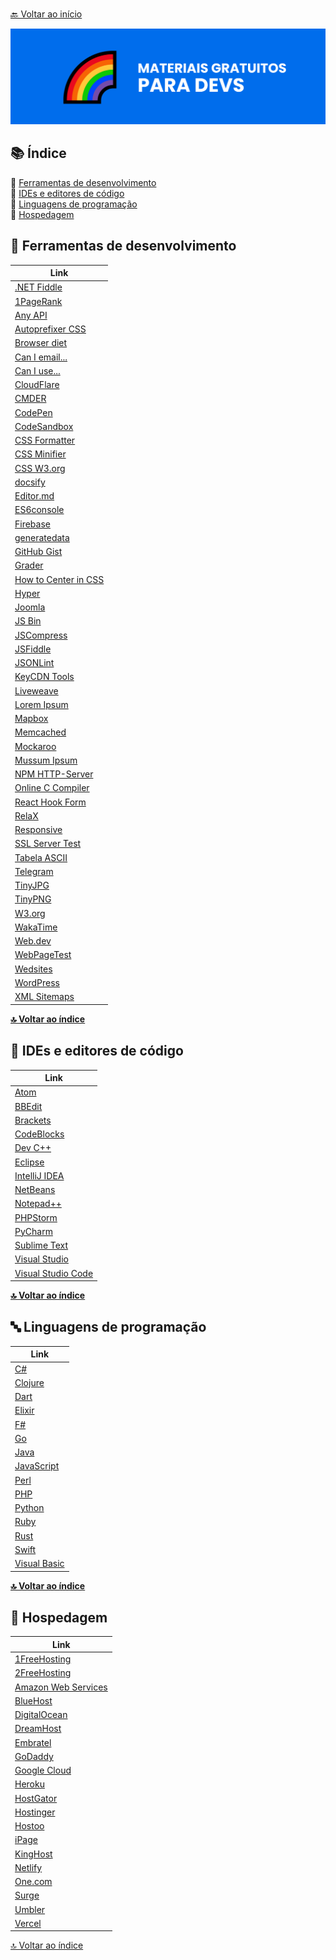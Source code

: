 <br>[🔙 Voltar ao início](../README.md)<br>

<img src="../assets/image/banner3.png">

## 📚 Índice 

🔖 [Ferramentas de desenvolvimento](#-ferramentas-de-desenvolvimento)<br>
🔖 [IDEs e editores de código](#-ides-e-editores-de-código)<br>
🔖 [Linguagens de programação](#-linguagens-de-programação)<br>
🔖 [Hospedagem](#-hospedagem)<br>

## 🔧 Ferramentas de desenvolvimento

| Link      | 
| ---------- |
| [.NET Fiddle](https://dotnetfiddle.net/) |
| [1PageRank](http://www.1pagerank.com/) | 
| [Any API](https://any-api.com/) | 
| [Autoprefixer CSS](http://autoprefixer.github.io/) | 
| [Browser diet](https://browserdiet.com/pt/) |
| [Can I email...](https://www.caniemail.com/) | 
| [Can I use...](https://caniuse.com/) | 
| [CloudFlare](https://www.cloudflare.com/pt-br/) | 
| [CMDER](https://cmder.net/) | 
| [CodePen](https://codepen.io/) | 
| [CodeSandbox](https://codesandbox.io/) | 
| [CSS Formatter](https://www.cleancss.com/css-beautify/) | 
| [CSS Minifier](https://cssminifier.com/) | 
| [CSS W3.org](https://jigsaw.w3.org/css-validator/) | 
| [docsify](https://docsify.js.org/#/) | 
| [Editor.md](https://pandao.github.io/editor.md/en.html) | 
| [ES6console](https://es6console.com/) | 
| [Firebase](https://firebase.google.com/?hl=pt-BR) | 
| [generatedata](http://www.generatedata.com/) | 
| [GitHub Gist](https://gist.github.com/) | 
| [Grader](https://website.grader.com/) | 
| [How to Center in CSS](http://howtocenterincss.com/) | 
| [Hyper](https://hyper.is/) | 
| [Joomla](https://www.joomla.org/) | 
| [JS Bin](https://jsbin.com/) | 
| [JSCompress](https://jscompress.com/) | 
| [JSFiddle](https://jsfiddle.net/) | 
| [JSONLint](https://jsonlint.com/) | 
| [KeyCDN Tools](https://tools.keycdn.com/) | 
| [Liveweave](https://liveweave.com/) | 
| [Lorem Ipsum](https://br.lipsum.com/) | 
| [Mapbox](https://www.mapbox.com/) | 
| [Memcached](https://memcached.org/) | 
| [Mockaroo](https://www.mockaroo.com/) | 
| [Mussum Ipsum](https://mussumipsum.com/) | 
| [NPM HTTP-Server](https://www.npmjs.com/package/http-server) | 
| [Online C Compiler](https://www.onlinegdb.com/online_c_compiler) | 
| [React Hook Form](https://react-hook-form.com/) | 
| [RelaX](http://dbis-uibk.github.io/relax/index.htm) | 
| [Responsive](http://www.codeorama.com/responsive/) | 
| [SSL Server Test](https://www.ssllabs.com/ssltest/) | 
| [Tabela ASCII](https://web.fe.up.pt/~ee96100/projecto/Tabela%20ascii.htm) | 
| [Telegram](https://telegram.org/) | 
| [TinyJPG](https://tinyjpg.com/) | 
| [TinyPNG](https://tinypng.com/) |
| [W3.org](https://validator.w3.org/) | 
| [WakaTime](https://wakatime.com/) | 
| [Web.dev](https://web.dev/) |
| [WebPageTest](https://www.webpagetest.org/) | 
| [Wedsites](https://wedsites.com/) | 
| [WordPress](https://wordpress.org/) | 
| [XML Sitemaps](https://www.xml-sitemaps.com/) | 

<b>[🔝 Voltar ao índice](#-índice)</b>


## 📝 IDEs e editores de código

| Link      | 
| ---------- | 
| [Atom](https://atom.io/) |
| [BBEdit](https://www.barebones.com/products/bbedit/) | 
| [Brackets](http://brackets.io/) | 
| [CodeBlocks](http://www.codeblocks.org/) | 
| [Dev C++](https://sourceforge.net/projects/orwelldevcpp/) | 
| [Eclipse](https://www.eclipse.org/downloads/) | 
| [IntelliJ IDEA](https://www.jetbrains.com/idea/) | 
| [NetBeans](https://netbeans.org/) | 
| [Notepad++](https://notepad-plus-plus.org/) |
| [PHPStorm](https://www.jetbrains.com/phpstorm/) |
| [PyCharm](https://www.jetbrains.com/pycharm/) |
| [Sublime Text](https://www.sublimetext.com/) |
| [Visual Studio](https://visualstudio.microsoft.com/pt-br/vs/) |
| [Visual Studio Code](https://code.visualstudio.com/) | 

<b>[🔝 Voltar ao índice](#-índice)</b>


## 🔤 Linguagens de programação

| Link      |  
| ---------- | 
| [C#](https://docs.microsoft.com/pt-br/dotnet/csharp/) | 
| [Clojure](https://clojure.org/) | 
| [Dart](https://dart.dev/) | 
| [Elixir](https://elixir-lang.org/) | 
| [F#](https://docs.microsoft.com/pt-br/dotnet/fsharp/) | 
| [Go](https://golang.org/) | 
| [Java](https://www.java.com/pt_BR/) | 
| [JavaScript](http://brasil.js.org) | 
| [Perl](https://www.perl.org/) | 
| [PHP](https://www.php.net/) | 
| [Python](https://www.python.org/) | 
| [Ruby](https://www.ruby-lang.org/pt/) |
| [Rust](https://www.rust-lang.org/pt-BR/) |
| [Swift](https://www.apple.com/br/swift/) | 
| [Visual Basic](https://docs.microsoft.com/pt-br/dotnet/visual-basic/) | 

<b>[🔝 Voltar ao índice](#-índice)</b>


## 🏨 Hospedagem

| Link      | 
| ---------- | 
| [1FreeHosting](http://www.1freehosting.com/) | 
| [2FreeHosting](https://www.2freehosting.com/) | 
| [Amazon Web Services](https://aws.amazon.com/pt/) | 
| [BlueHost](https://www.bluehost.com/) | 
| [DigitalOcean](https://www.digitalocean.com/) | 
| [DreamHost](https://www.dreamhost.com/) | 
| [Embratel](https://www.embratel.com.br/cloud/hospedagem-de-sites) | 
| [GoDaddy](https://br.godaddy.com/) | 
| [Google Cloud](https://cloud.google.com/solutions/smb/web-hosting/) | 
| [Heroku](https://www.heroku.com/) | 
| [HostGator](https://www.hostgator.com/) | 
| [Hostinger](https://www.hostinger.com.br/) | 
| [Hostoo](https://hostoo.io/) | 
| [iPage](https://www.ipage.com/) | 
| [KingHost](https://king.host/) | 
| [Netlify](https://www.netlify.com/) | 
| [One.com](https://www.one.com/pt-BR/) | 
| [Surge](https://surge.sh/) | 
| [Umbler](https://www.umbler.com/br) | 
| [Vercel](https://vercel.com/) |

[🔝 Voltar ao índice](#-índice)